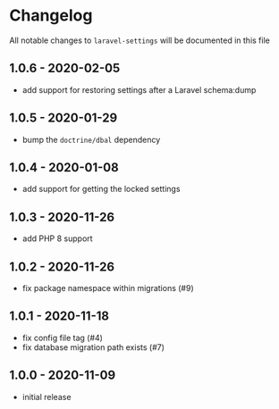 # Changelog

All notable changes to `laravel-settings` will be documented in this file

## 1.0.6 - 2020-02-05

-  add support for restoring settings after a Laravel schema:dump

## 1.0.5 - 2020-01-29

-  bump the `doctrine/dbal` dependency

## 1.0.4 - 2020-01-08

-  add support for getting the locked settings

## 1.0.3 - 2020-11-26

-  add PHP 8 support

## 1.0.2 - 2020-11-26

- fix package namespace within migrations (#9)

## 1.0.1 - 2020-11-18

- fix config file tag (#4)
- fix database migration path exists (#7)

## 1.0.0 - 2020-11-09

- initial release
